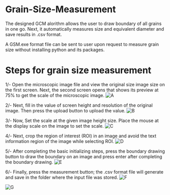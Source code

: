 # Grain-Size-Measurement
The designed GCM alorithm allows the user to draw boundary of all grains in one go. Next, it automatically measures size and equivalent diameter and save results in .csv format.

A GSM.exe format file can be sent to user upon request to measure grain size without installing python and its packages.


# Steps for grain size measurement

1/- Open the microscopic image file and view the original size image size on the first screen. Next, the second screen opens that shows its preview at 75% to get the scale of the microscopic image.
![A](https://user-images.githubusercontent.com/48371118/139641969-670be76e-8c19-4e08-b7c5-ad2e9bd55d83.png)

2/- Next, fill in the value of screen height and resolution of the original image. Then press the upload button to upload the value.
![B](https://user-images.githubusercontent.com/48371118/139641987-46d6f857-8930-4d3a-a948-0d65fdbd28e8.png)

3/- Now, Set the scale at the given image height size. Place the mouse at the display scale on the image to set the scale. 
![C](https://user-images.githubusercontent.com/48371118/139641998-ef251d6d-6709-4c00-9e01-478972be6d67.png)

4/-  Next, crop the region of interest (ROI) in an image and avoid the text information region of the image while selecting ROI.
![D](https://user-images.githubusercontent.com/48371118/139642043-6551b02b-3ca4-4119-a6a5-4e83913dec44.png)

5/- After completing the basic initializing steps, press the boundary drawing button to draw the boundary on an image and press enter after completing the boundary drawing.
![E](https://user-images.githubusercontent.com/48371118/139642070-61f34d83-396a-4771-8489-b7dd198b4f06.png)

6/-  Finally, press the measurement button; the .csv format file will generate and save in the folder where the input file was stored.
![F](https://user-images.githubusercontent.com/48371118/139642081-b5e4a765-939d-4194-b678-2955d464d7fd.png)

![G](https://user-images.githubusercontent.com/48371118/139642089-90be56a4-b444-4385-bdaa-3e605527d780.png)
